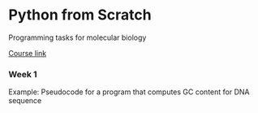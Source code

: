 # Python from Scratch 

Programming tasks for molecular biology

[Course link](https://www.coursera.org/learn/python-genomics/home/welcome)

### Week 1
 
 Example: Pseudocode for a program that computes GC content for DNA sequence 
 
 



